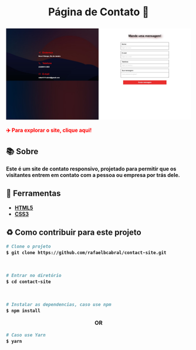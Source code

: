 <h1 align="center">
<p><b>Página de Contato 📱<b></p>

<img src="img/contact.jpg" align="center">
<br>
</h1>


<a href="https://site-contacct.netlify.app/" style="text-decoration: none; color: red;">
✈️ Para explorar o site, clique aqui!</h2>
</a>


## 📚 Sobre

Este é um site de **contato** responsivo, projetado para permitir que os visitantes entrem em contato com a pessoa ou empresa por trás dele.

## 🔨 Ferramentas

- [HTML5](https://www.w3schools.com/html/)
- [CSS3](https://www.w3schools.com/css/)

## ♻️ Como contribuir para este projeto

```bash
# Clone o projeto
$ git clone https://github.com/rafaelbcabral/contact-site.git
````
<br>

````bash
# Entrar no diretório
$ cd contact-site
````
<br>

````bash
# Instalar as dependencias, caso use npm
$ npm install
````

<p style="text-align: center; font-size: 15px; "><b>OR</b></p>

````bash
# Caso use Yarn
$ yarn
````

<h1></h1>
